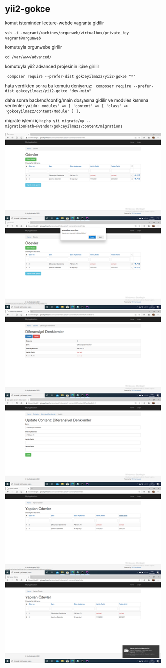# yii2-gokce

komut isteminden lecture-webde vagranta gidilir

`ssh -i .vagrant/machines/orgunweb/virtualbox/private_key vagrant@orgunweb`

komutuyla orgunwebe girilir

`cd /var/www/advanced/`

komutuyla yii2 advanced projesinin içine girilir

` composer require --prefer-dist gokceyilmazz/yii2-gokce "*"`

hata verdikten sonra bu komutu deniyoruz:
` composer require --prefer-dist gokceyilmazz/yii2-gokce "dev-main"`

daha sonra backend/config/main dosyasına gidilir ve modules kısmına verilenler yazılır:
` 'modules' => [
        'content' => [
            'class' => 'gokceyilmazz/content/Module'
        ]
    ], `

migrate işlemi için:
`php yii migrate/up --migrationPath=@vendor/gokceyilmazz/content/migrations `


![foto1](https://github.com/gokceyilmazz/yii2-gokce/blob/main/2021-01-20.png)
![foto2](https://github.com/gokceyilmazz/yii2-gokce/blob/main/2021-01-20%20(1).png)
![foto3](https://github.com/gokceyilmazz/yii2-gokce/blob/main/2021-01-20%20(2).png)
![foto4](https://github.com/gokceyilmazz/yii2-gokce/blob/main/2021-01-20%20(3).png)
![foto5](https://github.com/gokceyilmazz/yii2-gokce/blob/main/2021-01-20%20(4).png)
![foto6](https://github.com/gokceyilmazz/yii2-gokce/blob/main/2021-01-20%20(5).png)


